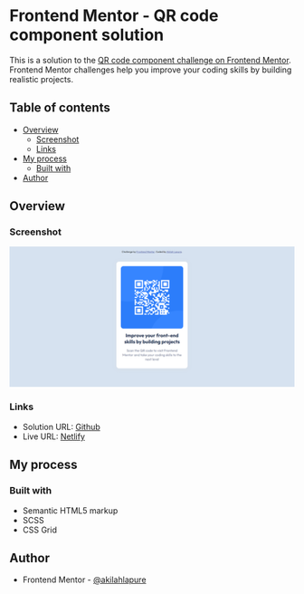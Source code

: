 # Frontend Mentor - QR code component solution

This is a solution to the [QR code component challenge on Frontend Mentor](https://www.frontendmentor.io/challenges/qr-code-component-iux_sIO_H). Frontend Mentor challenges help you improve your coding skills by building realistic projects. 

## Table of contents

- [Overview](#overview)
  - [Screenshot](#screenshot)
  - [Links](#links)
- [My process](#my-process)
  - [Built with](#built-with)
- [Author](#author)

## Overview

### Screenshot

![](./screenshot.png)

### Links

- Solution URL: [Github](https://github.com/akilahlapure/frontend-mentor/tree/main/qr-code-component-main)
- Live URL: [Netlify](https://byooki-qr-code-component.netlify.app/)

## My process

### Built with

- Semantic HTML5 markup
- SCSS
- CSS Grid

## Author

- Frontend Mentor - [@akilahlapure](https://www.frontendmentor.io/profile/akilahlapure)

